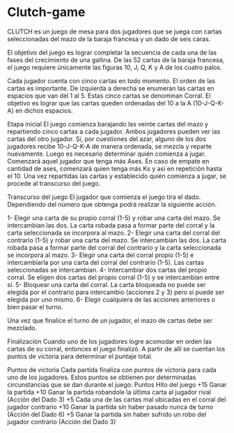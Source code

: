 # Clutch-game
CLUTCH es un juego de mesa para dos jugadores que se juega con cartas seleccionadas del mazo de la baraja francesa y un dado de seis caras.

El objetivo del juego es lograr completar la secuencia de cada una de las fases del crecimiento de una gallina. De las 52 cartas de la baraja francesa, el juego requiere únicamente las figuras 10, J, Q, K y A de los cuatro palos.

Cada jugador cuenta con cinco cartas en todo momento. El orden de las cartas es importante. De izquierda a derecha se enumeran las cartas en espacios que van del 1 al 5. Estas cinco cartas se denominan Corral. El objetivo es lograr que las cartas queden ordenadas del 10 a la A (10-J-Q-K-A) en dichos espacios.

Etapa inicial El juego comienza barajando las veinte cartas del mazo y repartiendo cinco cartas a cada jugador. Ambos jugadores pueden ver las cartas del otro jugador. Si, por cuestiones del azar, alguno de los dos jugadores recibe 10-J-Q-K-A de manera ordenada, se mezcla y reparte nuevamente. Luego es necesario determinar quién comienza a jugar. Comenzará aquel jugador que tenga más Ases. En caso de empate en cantidad de ases, comenzará quien tenga más Ks y así en repetición hasta el 10. Una vez repartidas las cartas y establecido quién comienza a jugar, se procede al transcurso del juego.

Transcurso del juego El jugador que comienza el juego tira el dado. Dependiendo del número que obtenga podrá realizar la siguiente acción.

1- Elegir una carta de su propio corral (1-5) y robar una carta del mazo. Se intercambian las dos. La carta robada pasa a formar parte del corral y la carta seleccionada se incorpora al mazo. 2- Elegir una carta del corral del contrario (1-5) y robar una carta del mazo. Se intercambian las dos. La carta robada pasa a formar parte del corral del contrario y la carta seleccionada se incorpora al mazo. 3- Elegir una carta del corral propio (1-5) e intercambiarla por una carta del corral del contrario (1-5). Las cartas seleccionadas se intercambian. 4- Intercambiar dos cartas del propio corral. Se eligen dos cartas del propio corral (1-5) y se intercambian entre sí. 5- Bloquear una carta del corral. La carta bloqueada no puede ser elegida por el contrario para intercambio (acciones 2 y 3) pero sí puede ser elegida por uno mismo. 6- Elegir cualquiera de las acciones anteriores o bien pasar el turno.

Una vez que finalice el turno de un jugador, el mazo de cartas debe ser mezclado.

Finalización Cuando uno de los jugadores logre acomodar en orden las cartas de su corral, entonces el juego finalizó. A partir de allí se cuentan los puntos de victoria para determinar el puntaje total.

Puntos de victoria Cada partida finaliza con puntos de victoria para cada uno de los jugadores. Estos puntos se obtienen por determinadas circunstancias que se dan durante el juego: Puntos Hito del juego +15 Ganar la partida +10 Ganar la partida robandole la última carta al jugador rival (Acción del Dado 3) +5 Cada una de las cartas mal ubicadas en el corral del jugador contrario +10 Ganar la partida sin haber pasado nunca de turno (Acción del Dado 6) +5 Ganar la partida sin haber sufrido un robo del jugador contrario (Acción del Dado 3)
